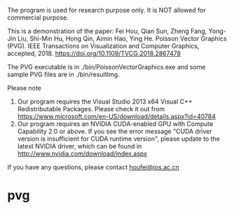 The program is used for research purpose only. It is NOT allowed for commercial purpose.

This is a demonstration of the paper:
Fei Hou, Qian Sun, Zheng Fang, Yong-Jin Liu, Shi-Min Hu, Hong Qin, Aimin Hao, Ying He. Poisson Vector Graphics (PVG). IEEE Transactions on Visualization and Computer Graphics, accepted, 2018. 
https://doi.org/10.1109/TVCG.2018.2867478

The PVG executable is in ./bin/PoissonVectorGraphics.exe and some sample PVG files are in ./bin/resultImg.

Please note
1. Our program requires the Visual Studio 2013 x64 Visual C++ Redistributable Packages. Please check it out from https://www.microsoft.com/en-US/download/details.aspx?id=40784
2. Our program requires an NVIDIA CUDA-enabled GPU with Compute Capability 2.0 or above. If you see the error message "CUDA driver version is insufficient for CUDA runtime version", 
please update to the latest NVIDIA driver, which can be found in http://www.nvidia.com/download/index.aspx

If you have any questions, please contact houfei@ios.ac.cn
# pvg
